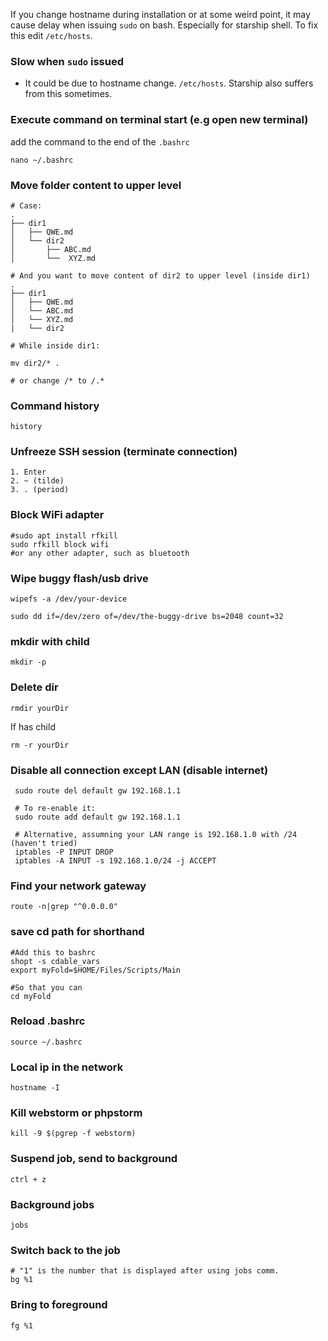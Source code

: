 If you change hostname during installation or at some weird point, it may cause delay when issuing ```sudo``` on bash. Especially for starship shell. To fix this edit ```/etc/hosts```.

### Slow when `sudo` issued
- It could be due to hostname change. ```/etc/hosts```. Starship also suffers from this sometimes.


### Execute command on terminal start (e.g open new terminal)
add the command to the end of the ```.bashrc```
```
nano ~/.bashrc
```



### Move folder content to upper level

```
# Case:
.
├── dir1
│   ├── QWE.md
│   └── dir2
│       ├── ABC.md
│       └──  XYZ.md
```

```
# And you want to move content of dir2 to upper level (inside dir1)
.
├── dir1
│   ├── QWE.md
│   └── ABC.md
│   └── XYZ.md
|   └── dir2
```

```
# While inside dir1:

mv dir2/* .

# or change /* to /.*
```


### Command history
```
history
```


### Unfreeze SSH session (terminate connection)
```
1. Enter
2. ~ (tilde)
3. . (period)
```

### Block WiFi adapter
```
#sudo apt install rfkill
sudo rfkill block wifi
#or any other adapter, such as bluetooth
```


### Wipe buggy flash/usb drive
```
wipefs -a /dev/your-device 

```
```
sudo dd if=/dev/zero of=/dev/the-buggy-drive bs=2048 count=32
```

### mkdir with child
```
mkdir -p 
```

### Delete dir
```
rmdir yourDir
```

If has child

```
rm -r yourDir
```

### Disable all connection except LAN (disable internet)
```
 sudo route del default gw 192.168.1.1

 # To re-enable it:
 sudo route add default gw 192.168.1.1
``` 
```
 # Alternative, assumning your LAN range is 192.168.1.0 with /24 (haven't tried)
 iptables -P INPUT DROP
 iptables -A INPUT -s 192.168.1.0/24 -j ACCEPT
```
 
 


### Find your network gateway
```
route -n|grep "^0.0.0.0"
```

### save cd path for shorthand
```
#Add this to bashrc
shopt -s cdable_vars
export myFold=$HOME/Files/Scripts/Main

#So that you can
cd myFold
```

### Reload .bashrc
```
source ~/.bashrc
```

### Local ip in the network
```
hostname -I
```

### Kill webstorm or phpstorm
```
kill -9 $(pgrep -f webstorm)
```

### Suspend job, send to background
```
ctrl + z
```

### Background jobs
```
jobs
```


### Switch back to the job
```
# "1" is the number that is displayed after using jobs comm.
bg %1 
```

### Bring to foreground
```
fg %1
```

